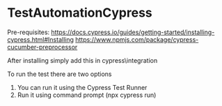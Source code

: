 # TestAutomationCypress
Pre-requisites:
https://docs.cypress.io/guides/getting-started/installing-cypress.html#Installing
https://www.npmjs.com/package/cypress-cucumber-preprocessor

After installing simply add this in cypress\integration

To run the test there are two options
1. You can run it using the Cypress Test Runner
2. Run it using command prompt (npx cypress run)
